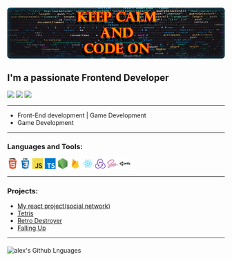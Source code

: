 ![Preview](https://github.com/Lincher6/Lincher6/blob/master/assets/KeepCalm.png?raw=true?raw=true)

## I'm a passionate Frontend Developer

[![](https://img.shields.io/badge/-Alexander%20Gul-blue?logo=linkedin&style=flat-square)](https://www.linkedin.com/in/alexgul/)
[![](https://img.shields.io/badge/-Alexander%20Gul-purple?logo=instagram&style=flat-square)](https://www.instagram.com/alexander_gul/)
[![](https://img.shields.io/badge/-Alexander%20Gul-darkblue?logo=facebook&style=flat-square)](https://www.facebook.com/profile.php?id=100025122285988)

---
- Front-End development | Game Development
- Game Development
---

### Languages and Tools:


<code><img height="25" src="https://raw.githubusercontent.com/github/explore/80688e429a7d4ef2fca1e82350fe8e3517d3494d/topics/html/html.png"></code>
<code><img height="25" src="https://raw.githubusercontent.com/github/explore/80688e429a7d4ef2fca1e82350fe8e3517d3494d/topics/css/css.png"></code>
<code><img height="25" src="https://raw.githubusercontent.com/github/explore/80688e429a7d4ef2fca1e82350fe8e3517d3494d/topics/javascript/javascript.png"></code>
<code><img height="25" src="https://raw.githubusercontent.com/github/explore/80688e429a7d4ef2fca1e82350fe8e3517d3494d/topics/typescript/typescript.png"></code>
<code><img height="25" src="https://raw.githubusercontent.com/github/explore/80688e429a7d4ef2fca1e82350fe8e3517d3494d/topics/nodejs/nodejs.png"></code>
<code><img height="25" src="https://raw.githubusercontent.com/github/explore/80688e429a7d4ef2fca1e82350fe8e3517d3494d/topics/firebase/firebase.png"></code>
<code><img height="25" src="https://raw.githubusercontent.com/github/explore/80688e429a7d4ef2fca1e82350fe8e3517d3494d/topics/react/react.png"></code>
<code><img height="25" src="https://raw.githubusercontent.com/github/explore/80688e429a7d4ef2fca1e82350fe8e3517d3494d/topics/redux/redux.png"></code>
<code><img height="25" src="https://raw.githubusercontent.com/github/explore/80688e429a7d4ef2fca1e82350fe8e3517d3494d/topics/sass/sass.png"></code>
<code><img height="25" src="https://raw.githubusercontent.com/github/explore/80688e429a7d4ef2fca1e82350fe8e3517d3494d/topics/unity/unity.png"></code>


---

### Projects:

- <a href="https://socialbug-6991e.web.app/">My react project(social network)</a><br/>
- <a href="https://tetris-2-6eb86.web.app/">Tetris</a><br/>
- <a href="https://www.youtube.com/watch?v=0Y1TClUl6g8&t=19s&ab_channel=IcyGames">Retro Destroyer</a><br/>
- <a href="https://www.youtube.com/watch?v=afZA0r-_L-0&ab_channel=IcyGames">Falling Up</a><br/>

----

<img height="160em"  align="middle" alt="alex's Github Lnguages" src="https://github-readme-stats-eight-theta.vercel.app/api/top-langs/?username=Lincher6&theme=vue&layout=compact" />
